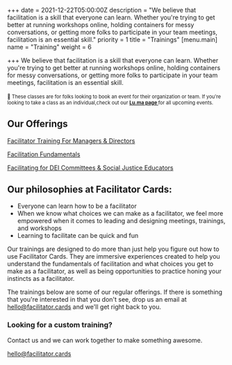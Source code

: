 +++
date = 2021-12-22T05:00:00Z
description = "We believe that facilitation is a skill that everyone can learn. Whether you're trying to get better at running workshops online, holding containers for messy conversations, or getting more folks to participate in your team meetings, facilitation is an essential skill."
priority = 1
title = "Trainings"
[menu.main]
name = "Training"
weight = 6

+++
We believe that facilitation is a skill that everyone can learn. Whether you're trying to get better at running workshops online, holding containers for messy conversations, or getting more folks to participate in your team meetings, facilitation is an essential skill.

<div style="margin: 1.5em auto; font-size:.8em;" class="pad type-wrap rainbow-bg rounded"><p style="margin: 0 auto;">👋 These classes are for folks looking to book an event for their organization or team. If you're looking to take a class as an individual,check out our <a href="https://lu.ma/facilitatorcards"><strong> Lu.ma page </strong></a> for all upcoming events.</p></div>

## Our Offerings

[Facilitator Training For Managers & Directors](https://www.facilitator.cards/facilitator-training-for-managers-directors/)

[Facilitation Fundamentals](https://www.facilitator.cards/facilitation-fundamentals/)

[Facilitating for DEI Committees & Social Justice Educators](https://www.facilitator.cards/facilitating-for-dei-committees-social-justice-educators/)

## Our philosophies at Facilitator Cards:

* Everyone can learn how to be a facilitator
* When we know what choices we can make as a facilitator, we feel more empowered when it comes to leading and designing meetings, trainings, and workshops
* Learning to facilitate can be quick and fun

Our trainings are designed to do more than just help you figure out how to use Facilitator Cards. They are immersive experiences created to help you understand the fundamentals of facilitation and what choices you get to make as a facilitator, as well as being opportunities to practice honing your instincts as a facilitator.

The trainings below are some of our regular offerings. If there is something that you're interested in that you don't see, drop us an email at hello@facilitator.cards and we'll get right back to you.

### Looking for a custom training?

Contact us and we can work together to make something awesome.

hello@facilitator.cards